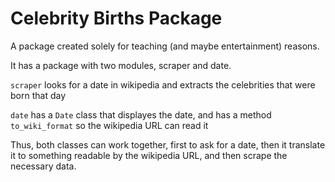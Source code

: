 # Celebrity Births Package

A package created solely for teaching (and maybe entertainment) reasons.

It has a package with two modules, scraper and date. 

`scraper` looks for a date in wikipedia and extracts the celebrities that were born that day

`date` has a `Date` class that displayes the date, and has a method `to_wiki_format` so the wikipedia URL can read it

Thus, both classes can work together, first to ask for a date, then it translate it to something readable by the wikipedia URL, and then scrape the necessary data.